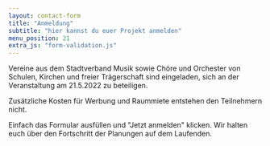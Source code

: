 ```yaml
---
layout: contact-form
title: "Anmeldung"
subtitle: "hier kannst du euer Projekt anmelden"
menu_position: 21
extra_js: "form-validation.js"
---
```

Vereine aus dem Stadtverband Musik sowie Chöre und Orchester von Schulen, Kirchen und freier
Trägerschaft sind eingeladen, sich an der 
Veranstaltung am 21.5.2022 zu beteiligen. 

Zusätzliche Kosten für Werbung und Raummiete
entstehen den Teilnehmern nicht. 

Einfach das Formular ausfüllen und "Jetzt anmelden" klicken. Wir halten euch 
über den Fortschritt der Planungen auf dem Laufenden.

